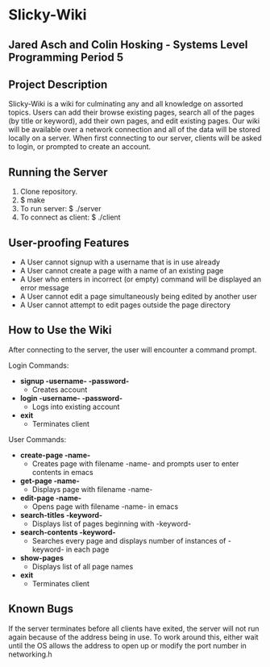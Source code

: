 # Slicky-Wiki #
## Jared Asch and Colin Hosking - Systems Level Programming Period 5 ##

## Project Description ##
Slicky-Wiki is a wiki for culminating any and all knowledge on assorted topics. Users can add their browse existing pages, search all of the pages (by title or keyword), add their own pages, and edit existing pages. Our wiki will be available over a network connection and all of the data will be stored locally on a server. When first connecting to our server, clients will be asked to login, or prompted to create an account.

## Running the Server ##

1. Clone repository.
2. $ make
3. To run server: $ ./server
4. To connect as client: $ ./client

## User-proofing Features ##

* A User cannot signup with a username that is in use already
* A User cannot create a page with a name of an existing page
* A User who enters in incorrect (or empty) command will be displayed an error message
* A User cannot edit a page simultaneously being edited by another user
* A User cannot attempt to edit pages outside the page directory

## How to Use the Wiki ##
After connecting to the server, the user will encounter a command prompt.

Login Commands:
* **signup -username- -password-**
  - Creates account
* **login -username- -password-**
  - Logs into existing account
* **exit**
  - Terminates client

User Commands:

* **create-page -name-**
  - Creates page with filename -name- and prompts user to enter contents in emacs
* **get-page -name-**
  - Displays page with filename -name-
* **edit-page -name-**
  - Opens page with filename -name- in emacs
* **search-titles -keyword-**
  - Displays list of pages beginning with -keyword-
* **search-contents -keyword-**
  - Searches every page and displays number of instances of -keyword- in each page
* **show-pages**
  - Displays list of all page names
* **exit**
  - Terminates client

## Known Bugs ##

If the server terminates before all clients have exited, the server will not run again because of the address being in use. To work around this, either wait until the OS allows the address to open up or modify the port number in networking.h

